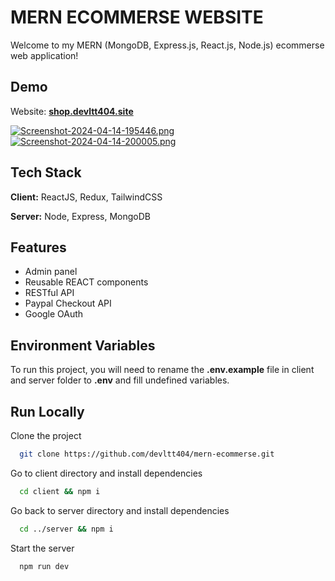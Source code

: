 # MERN ECOMMERSE WEBSITE

Welcome to my MERN (MongoDB, Express.js, React.js, Node.js) ecommerse web application!

## Demo

Website: **[shop.devltt404.site](http://shop.devltt404.site)**

[![Screenshot-2024-04-14-195446.png](https://i.postimg.cc/1zsgGDcr/Screenshot-2024-04-14-195446.png)](https://postimg.cc/zy2X5bQy)
&nbsp;
&nbsp;
&nbsp;
[![Screenshot-2024-04-14-200005.png](https://i.postimg.cc/50k6WTcs/Screenshot-2024-04-14-200005.png)](https://postimg.cc/62n9dHpZ)

## Tech Stack

**Client:** ReactJS, Redux, TailwindCSS

**Server:** Node, Express, MongoDB

## Features

- Admin panel
- Reusable REACT components
- RESTful API
- Paypal Checkout API
- Google OAuth

## Environment Variables

To run this project, you will need to rename the **.env.example** file in client and server folder to **.env** and fill undefined variables.

## Run Locally

Clone the project

```bash
  git clone https://github.com/devltt404/mern-ecommerse.git
```

Go to client directory and install dependencies

```bash
  cd client && npm i
```

Go back to server directory and install dependencies

```bash
  cd ../server && npm i
```

Start the server

```bash
  npm run dev
```
